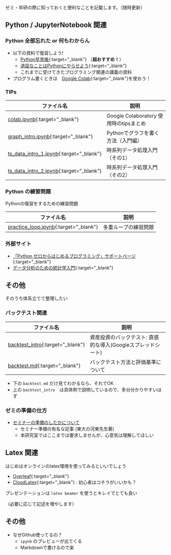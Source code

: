 
ゼミ・卒研の際に知っておくと便利なことを記載します。（随時更新）


## Python / JupyterNotebook 関連

### Python 全部忘れた or 何もわからん

- 以下の資料で復習しよう!
  - [Python早見帳](https://chokkan.github.io/python/index.html){:target="_blank"} （**超おすすめ！**）
  - [退屈なことはPythonにやらせよう](https://www.oreilly.co.jp/books/9784873117782/){:target="_blank"}
  - これまでに受けてきたプログラミング関連の講義の資料
- プログラム書くときは　[Google Colab](https://colab.research.google.com/?hl=ja){:target="_blank"}を使おう！

### TIPs

| ファイル名        | 説明                                   | 
| ----------------- | -------------------------------------- | 
| [colab.ipynb](https://github.com/Masashi-Ieda/seminar_support/blob/main/ipynb/colab.ipynb){:target="_blank"} | Google Colaboratory 使用時のtipsまとめ | 
| [graph_intro.ipynb](https://github.com/Masashi-Ieda/seminar_support/blob/main/ipynb/graph_intro.ipynb){:target="_blank"}  | Pythonでグラフを書く方法（入門編） | 
| [ts_data_intro_1.ipynb](https://github.com/Masashi-Ieda/seminar_support/blob/main/ipynb/ts_data_intro_1.ipynb){:target="_blank"}  | 時系列データ処理入門（その1）| 
| [ts_data_intro_2.ipynb](https://github.com/Masashi-Ieda/seminar_support/blob/main/ipynb/ts_data_intro_2.ipynb){:target="_blank"}  | 時系列データ処理入門（その2）| 

### Python の練習問題

Pythonの復習をするための練習問題

| ファイル名        | 説明                                   | 
| ----------------- | -------------------------------------- | 
| [practice_loop.ipynb](https://github.com/Masashi-Ieda/seminar_support/blob/main/practice_python/practice_loop.ipynb){:target="_blank"} | 多重ループの練習問題 | 


### 外部サイト
- [「Python ゼロからはじめるプログラミング」サポートページ](https://mitani.cs.tsukuba.ac.jp/book_support/python/){:target="_blank"}
- [データ分析のための統計学入門](http://www.kunitomo-lab.sakura.ne.jp/2021-3-3Open(S).pdf){:target="_blank"}


## その他

そのうち体系立てて整理したい

### バックテスト関連


| ファイル名        | 説明                                   | 
| ---------------- | -------------------------------------- | 
| [backtest_intro](https://docs.google.com/spreadsheets/d/1HrTO9VUYfWfUYv02ihmOAAi2FRtRhtzeAyQCWrwzFTs/edit?usp=sharing){:target="_blank"} | 資産投資のバックテスト: 直感的な導入(Googleスプレッドシート) | 
| [backtest.md](https://github.com/Masashi-Ieda/seminar_support/blob/main/backtest.md){:target="_blank"}  | バックテスト方法と評価基準について | 

- 下の `backtest.md` だけ見てわかるなら、それでOK
- 上の `backtest_intro`　は具体例で説明しているので、多分分かりやすいはず


### ゼミの準備の仕方

- [セミナーの準備のしたかについて](https://www.ms.u-tokyo.ac.jp/~yasuyuki/sem.htm)
  - セミナー準備の有名な記事 (東大の河東先生著)
  - 本研究室ではここまでは要求しませんが、心意気は理解してほしい



## Latex 関連

はじめはオンラインのlatex環境を使ってみるといいでしょう
- [Overleaf](https://ja.overleaf.com/){:target="_blank"} 
- [CloudLatex](https://cloudlatex.io/){:target="_blank"} : 初心者はコチラがいいかも？

プレゼンテーションは `latex beamer` を使うとキレイでとても良い

（必要に応じて記述を増やします）


## その他
- なぜGithub使ってるの？
  - `ipynb` のプレビューが出てくる
  - Markdownで書けるので楽

